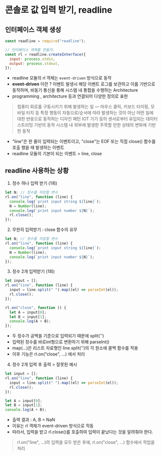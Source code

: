 # 콘솔로 값 입력 받기, readline

## 인터페이스 객체 생성

```js
const readline = require("readline");

// 인터페이스 객체를 만들자.
const rl = readline.createInterface({
  input: process.stdin,
  output: process.stdout,
});
```

- readline 모듈의 rl 객체는 `event-driven` 방식으로 동작
- **event-driven** 이란 ? 이벤트 발생시 해당 이벤트 로그를 보관하고 이를 기반으로 동작하며, 비동기 통신을 통해 시스템 내 통합을 수행하는 Architecture
- programming , architecture 등과 연결되어 다양한 정의로 표현

> 컴퓨터 회로를 구동시키기 위해 발생하는 일 — 마우스 클릭, 키보드 타이핑, 모바일 터치 등
> 특정 행동이 자동으로/순서에 따라 발생하는 것이 아닌 어떤 일에 대한 반응으로 동작하는 디자인 패턴
> IOT 기기 등의 센서로부터 유입되는 데이터 스트리밍 기반의 동작
> 시스템 내 외부에 발생한 주목할 만한 상태의 변화에 기반한 동작

- "line"은 한 줄이 입력되는 이벤트이고, "close"는 EOF 또는 직접 close() 함수를 호출 했을 때 발생하는 이벤트
- readline 모듈의 기본이 되는 이벤트 > line, close

## readline 사용하는 상황

1. 정수 하나 입력 받기 (1회)

```js
let N; // 정수를 저장할 변수
rl.on("line", function (line) {
  console.log(`print input string ${line}`);
  N = Number(line);
  console.log(`print input number ${N}`);
  rl.close();
});
```

2. 무한히 입력받기 : close 함수의 유무

```js
let N; // 정수를 저장할 변수
rl.on("line", function (line) {
  console.log(`print input string ${line}`);
  N = Number(line);
  console.log(`print input number ${N}`);
});
```

3. 정수 2개 입력받기 (1회)

```js
let input = [];
rl.on("line", function (line) {
  input = line.split(" ").map((el) => parseInt(el));
  rl.close();
});

rl.on("close", function () {
  let A = input[0];
  let B = input[1];
  console.log(A + B);
});
```

- 두 정수가 공백을 기준으로 입력되기 때문에 split('')
- 입력된 정수를 바로int형으로 변환하기 위해 parseInt()
- map(...)은 리스트 자료형인 line.split('')의 각 원소에 콜백 함수를 적용
- 이후 기능은 rl.on("close", ...) 에서 처리

4. 정수 2개 입력 후 출력 > 잘못된 예시

```js
let input = [];
rl.on("line", function (line) {
  input = line.split(" ").map((el) => parseInt(el));
  rl.close();
});

let A = input[0];
let B = input[1];
console.log(A + B);
```

- 출력 결과 : A, B = NaN
- 이유는 rl 객체가 event-driven 방식으로 작동
- 따라서, 입력을 받고 rl.close()를 호출하여 입력이 끝났다는 것을 알려줘야 한다.

>  rl.on("line", ...)의 입력을 모두 받은 후에, rl.on("close", ...) 함수에서 작업을 처리


